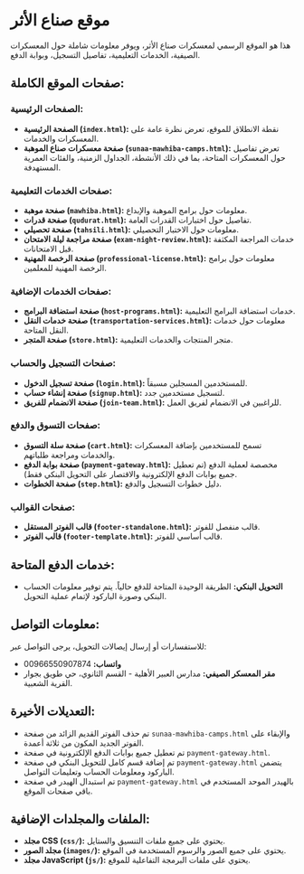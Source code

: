 # موقع صناع الأثر

هذا هو الموقع الرسمي لمعسكرات صناع الأثر، ويوفر معلومات شاملة حول المعسكرات الصيفية، الخدمات التعليمية، تفاصيل التسجيل، وبوابة الدفع.

## صفحات الموقع الكاملة:

### الصفحات الرئيسية:
*   **الصفحة الرئيسية (`index.html`):** نقطة الانطلاق للموقع، تعرض نظرة عامة على المعسكرات والخدمات.
*   **صفحة معسكرات صناع الموهبة (`sunaa-mawhiba-camps.html`):** تعرض تفاصيل حول المعسكرات المتاحة، بما في ذلك الأنشطة، الجداول الزمنية، والفئات العمرية المستهدفة.

### صفحات الخدمات التعليمية:
*   **صفحة موهبة (`mawhiba.html`):** معلومات حول برامج الموهبة والإبداع.
*   **صفحة قدرات (`qudurat.html`):** تفاصيل حول اختبارات القدرات العامة.
*   **صفحة تحصيلي (`tahsili.html`):** معلومات حول الاختبار التحصيلي.
*   **صفحة مراجعة ليلة الامتحان (`exam-night-review.html`):** خدمات المراجعة المكثفة قبل الامتحانات.
*   **صفحة الرخصة المهنية (`professional-license.html`):** معلومات حول برامج الرخصة المهنية للمعلمين.

### صفحات الخدمات الإضافية:
*   **صفحة استضافة البرامج (`host-programs.html`):** خدمات استضافة البرامج التعليمية.
*   **صفحة خدمات النقل (`transportation-services.html`):** معلومات حول خدمات النقل المتاحة.
*   **صفحة المتجر (`store.html`):** متجر المنتجات والخدمات التعليمية.

### صفحات التسجيل والحساب:
*   **صفحة تسجيل الدخول (`login.html`):** للمستخدمين المسجلين مسبقاً.
*   **صفحة إنشاء حساب (`signup.html`):** لتسجيل مستخدمين جدد.
*   **صفحة الانضمام للفريق (`join-team.html`):** للراغبين في الانضمام لفريق العمل.

### صفحات التسوق والدفع:
*   **صفحة سلة التسوق (`cart.html`):** تسمح للمستخدمين بإضافة المعسكرات والخدمات ومراجعة طلباتهم.
*   **صفحة بوابة الدفع (`payment-gateway.html`):** مخصصة لعملية الدفع (تم تعطيل جميع بوابات الدفع الإلكترونية والاقتصار على التحويل البنكي فقط).
*   **صفحة الخطوات (`step.html`):** دليل خطوات التسجيل والدفع.

### صفحات القوالب:
*   **قالب الفوتر المستقل (`footer-standalone.html`):** قالب منفصل للفوتر.
*   **قالب الفوتر (`footer-template.html`):** قالب أساسي للفوتر.

## خدمات الدفع المتاحة:

*   **التحويل البنكي:** الطريقة الوحيدة المتاحة للدفع حالياً. يتم توفير معلومات الحساب البنكي وصورة الباركود لإتمام عملية التحويل.

## معلومات التواصل:

للاستفسارات أو إرسال إيصالات التحويل، يرجى التواصل عبر:

*   **واتساب:** 00966550907874
*   **مقر المعسكر الصيفي:** مدارس العبير الأهلية - القسم الثانوي، حي طويق بجوار القرية الشعبية.

## التعديلات الأخيرة:

*   تم حذف الفوتر القديم الزائد من صفحة `sunaa-mawhiba-camps.html` والإبقاء على الفوتر الجديد المكون من ثلاثة أعمدة.
*   تم تعطيل جميع بوابات الدفع الإلكترونية في صفحة `payment-gateway.html`.
*   تم إضافة قسم كامل للتحويل البنكي في صفحة `payment-gateway.html` يتضمن الباركود ومعلومات الحساب وتعليمات التواصل.
*   تم استبدال الهيدر في صفحة `payment-gateway.html` بالهيدر الموحد المستخدم في باقي صفحات الموقع.

## الملفات والمجلدات الإضافية:

*   **مجلد CSS (`css/`):** يحتوي على جميع ملفات التنسيق والستايل.
*   **مجلد الصور (`images/`):** يحتوي على جميع الصور والرسوم المستخدمة في الموقع.
*   **مجلد JavaScript (`js/`):** يحتوي على ملفات البرمجة التفاعلية للموقع.

